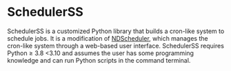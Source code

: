 # SchedulerSS

SchedulerSS is a customized Python library that builds a cron-like system to schedule jobs. It is a modification of [NDScheduler](https://github.com/Nextdoor/ndscheduler), which manages the cron-like system through a web-based user interface. SchedulerSS requires Python ≥ 3.8 <3.10 and assumes the user has some programming knowledge and can run Python scripts in the command terminal.
